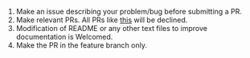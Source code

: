 1. Make an issue describing your problem/bug before submitting a PR.
2. Make relevant PRs. All PRs like [this](https://github.com/Nova-Striker/Open-Palm/pull/6) will be declined.
3. Modification of README or any other text files to improve documentation is Welcomed.
4. Make the PR in the feature branch only.
